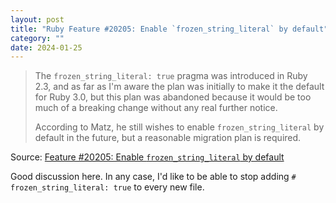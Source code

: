 ```yaml
---
layout: post
title: "Ruby Feature #20205: Enable `frozen_string_literal` by default"
category: ""
date: 2024-01-25
---
```


>The `frozen_string_literal: true` pragma was introduced in Ruby 2.3, and as far as I'm aware the plan was initially to make it the default for Ruby 3.0, but this plan was abandoned because it would be too much of a breaking change without any real further notice.
>
>According to Matz, he still wishes to enable `frozen_string_literal` by default in the future, but a reasonable migration plan is required.

Source: [Feature #20205: Enable `frozen_string_literal` by default](https://bugs.ruby-lang.org/issues/20205)

Good discussion here.  In any case, I'd like to be able to stop adding `# frozen_string_literal: true` to every new file.
